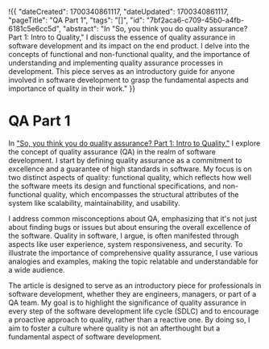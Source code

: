 !{{
    "dateCreated": 1700340861117,
    "dateUpdated": 1700340861117,
    "pageTitle": "QA Part 1",
    "tags": "[]",
    "id": "7bf2aca6-c709-45b0-a4fb-6181c5e6cc5d",
    "abstract": "In &quot;So, you think you do quality assurance? Part 1: Intro to Quality,&quot; I discuss the essence of quality assurance in software development and its impact on the end product. I delve into the concepts of functional and non-functional quality, and the importance of understanding and implementing quality assurance processes in development. This piece serves as an introductory guide for anyone involved in software development to grasp the fundamental aspects and importance of quality in their work."
}}

# QA Part 1

In ["So, you think you do quality assurance? Part 1: Intro to Quality,"](https://medium.com/draftkings-engineering/so-you-think-you-do-quality-assurance-part-1-intro-to-quality-55f86f0bb7e0) I explore the concept of quality assurance (QA) in the realm of software development. I start by defining quality assurance as a commitment to excellence and a guarantee of high standards in software. My focus is on two distinct aspects of quality: functional quality, which reflects how well the software meets its design and functional specifications, and non-functional quality, which encompasses the structural attributes of the system like scalability, maintainability, and usability.

I address common misconceptions about QA, emphasizing that it's not just about finding bugs or issues but about ensuring the overall excellence of the software. Quality in software, I argue, is often manifested through aspects like user experience, system responsiveness, and security. To illustrate the importance of comprehensive quality assurance, I use various analogies and examples, making the topic relatable and understandable for a wide audience.

The article is designed to serve as an introductory piece for professionals in software development, whether they are engineers, managers, or part of a QA team. My goal is to highlight the significance of quality assurance in every step of the software development life cycle (SDLC) and to encourage a proactive approach to quality, rather than a reactive one. By doing so, I aim to foster a culture where quality is not an afterthought but a fundamental aspect of software development.
